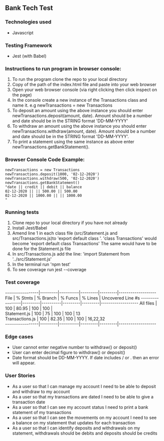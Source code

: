 ## Bank Tech Test

### Technologies used
- Javascript

### Testing Framework
- Jest (with Babel)

### Instructions to run program in browser console:
1. To run the program clone the repo to your local directory
2. Copy of the path of the index.html file and paste into your web browser
3. Open your web browser console (via right clicking then click inspect on the page)
4. In the console create a new instance of the Transactions class and name it.  e.g newTransactions = new Transactions
5. To deposit an amount using the above instance you should enter newTransactions.deposit(amount, date).  Amount should be a number and date should be in the STRING format 'DD-MM-YYYY'
6. To withdraw an amount using the above instance you should enter newTransactions.withdraw(amount, date).  Amount should be a number and date should be in the STRING format 'DD-MM-YYYY'.
7. To print a statement using the same instance as above enter newTransactions.getBankStatement().  

### Browser Console Code Example:
```
newTransactions = new Transactions
newTransactions.deposit(1000, '02-12-2020')
newTransactions.withdraw(500, '02-12-2020')
newTransactions.getBankStatement()
"date || credit || debit || balance
02-12-2020 || || 500.00 || 500.00
02-12-2020 || 1000.00 || || 1000.00
"
```

### Running tests
1. Clone repo to your local directory if you have not already
2. Install Jest/Babel
3. Amend line 1 in each class file (src/Statement.js and src/Transactions.js)to 'export default class <class name>'.  'class Transactions' would become 'export default class Transactions'  The same would have to be done for the Statement.js file
4. In src/Transactions.js add the line: 'import Statement from '../src/Statement.js'
5. In the terminal run 'npm test'
6. To see coverage run jest --coverage

### Test coverage
-----------------|---------|----------|---------|---------|-------------------
File             | % Stmts | % Branch | % Funcs | % Lines | Uncovered Line #s
-----------------|---------|----------|---------|---------|-------------------
All files        |     100 |    80.95 |     100 |     100 |                   
 Statement.js    |     100 |       75 |     100 |     100 | 13                
 Transactions.js |     100 |    82.35 |     100 |     100 | 16,22,32          
-----------------|---------|----------|---------|---------|-------------------

### Edge cases
- User cannot enter negative number to withdraw() or deposit()
- User can enter decimal figure to withdraw() or deposit()
- Date format should be DD-MM-YYYY.  If date includes / or . then an error will appear.  

### User Stories
- As a user so that I can manage my account I need to be able to deposit and withdraw to my account
- As a user so that my transactions are dated I need to be able to give a transaction date
- As a user so that I can see my account status I need to print a bank statement of my transactions
- As a user so that I can see the movements on my account I need to see a balance on my statement that updates for each transaction
- As a user so that I can identify deposits and withdrawals on my statement, withdrawals should be debits and deposits should be credits
